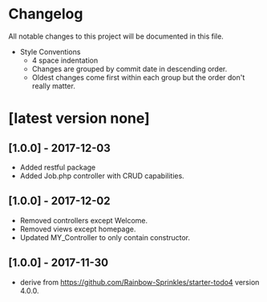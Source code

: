 # Changelog
All notable changes to this project will be documented in this file.
 - Style Conventions
   - 4 space indentation
   - Changes are grouped by commit date in descending order.
   - Oldest changes come first within each group but the order don't really matter.

# [latest version none]

## [1.0.0] - 2017-12-03
 - Added restful package
 - Added Job.php controller with CRUD capabilities.

## [1.0.0] - 2017-12-02
 - Removed controllers except Welcome.
 - Removed views except homepage.
 - Updated MY_Controller to only contain constructor.

## [1.0.0] - 2017-11-30
 - derive from https://github.com/Rainbow-Sprinkles/starter-todo4 version 4.0.0.
